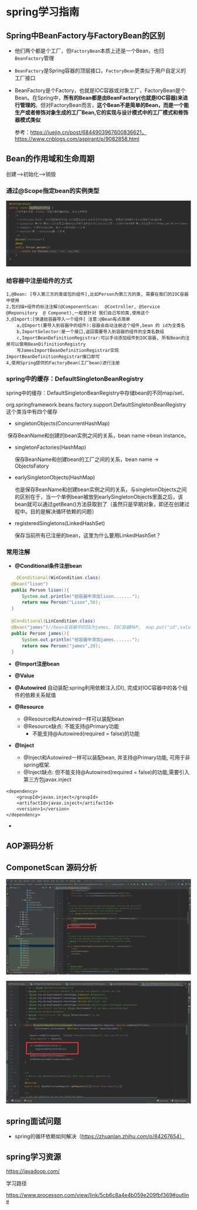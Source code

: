# spring学习指南

## Spring中BeanFactory与FactoryBean的区别

- 他们两个都是个工厂，但`FactoryBean`本质上还是一个Bean，也归`BeanFactory`管理

- `BeanFactory`是Spring容器的顶层接口，`FactoryBean`更类似于用户自定义的工厂接口

- BeanFactory是个Factory，也就是IOC容器或对象工厂，FactoryBean是个Bean。在Spring中，**所有的Bean都是由BeanFactory(也就是IOC容器)来进行管理的**。但对FactoryBean而言，**这个Bean不是简单的Bean，而是一个能生产或者修饰对象生成的工厂Bean,它的实现与设计模式中的工厂模式和修饰器模式类似** 

  参考：https://juejin.cn/post/6844903967600836621，https://www.cnblogs.com/aspirant/p/9082858.html

## Bean的作用域和生命周期

创建-->初始化-->销毁

### 通过@Scope指定bean的实例类型

![](imgs\bean01.png)

### 给容器中注册组件的方式

```
1,@Bean: [导入第三方的类或包的组件],比如Person为第三方的类, 需要在我们的IOC容器中使用
2,包扫描+组件的标注注解(@ComponentScan:  @Controller, @Service  @Reponsitory  @ Componet),一般是针对 我们自己写的类,使用这个
3,@Import:[快速给容器导入一个组件] 注意:@Bean有点简单
	a,@Import(要导入到容器中的组件):容器会自动注册这个组件,bean 的 id为全类名
	b,ImportSelector:是一个接口,返回需要导入到容器的组件的全类名数组
	c,ImportBeanDefinitionRegistrar:可以手动添加组件到IOC容器, 所有Bean的注册可以使用BeanDifinitionRegistry
	写JamesImportBeanDefinitionRegistrar实现ImportBeanDefinitionRegistrar接口即可
4,使用Spring提供的FactoryBean(工厂bean)进行注册
```

### spring中的缓存：DefaultSingletonBeanRegistry

spring中的缓存：DefaultSingletonBeanRegistry中存储bean的不同map/set、

org.springframework.beans.factory.support.DefaultSingletonBeanRegistry这个类当中有四个缓存

- singletonObjects(ConcurrentHashMap)

​       保存BeanName和创建的bean实例之间的关系，bean name->bean instance。

- singletonFactories(HashMap)

  保存BeanName和创建bean的工厂之间的关系，bean name -> ObjectsFatory

- earlySingletonObjects(HashMap)

  也是保存BeanName和创建bean实例之间的关系，与singletonObjects之间的区别在于，当一个单例bean被放到earlySingletonObjects里面之后，该bean就可以通过getBean()方法获取到了（虽然只是早期对象，即还在创建过程中。目的是解决循环依赖的问题）

- registeredSingletons(LinkedHashSet)

  保存当前所有已注册的bean，这里为什么要用LinkedHashSet？



### 常用注解

-  **@Conditional条件注册bean**

  ```java
      @Conditional(WinCondition.class)
  	@Bean("lison")
  	public Person lison(){
  		System.out.println("给容器中添加lison.......");
  		return new Person("Lison",58);
  	}
  	
  	@Conditional(LinCondition.class)
  	@Bean("james")//bean在容器中的ID为james, IOC容器MAP,  map.put("id",value)
  	public Person james(){
  		System.out.println("给容器中添加james.......");
  		return new Person("james",20);
  	}
  ```

-  **@Import注册bean**

- **@Value**

- **@Autowired** 自动装配:spring利用依赖注入(DI), 完成对IOC容器中的各个组件的依赖关系赋值

- **@Resource**
  - @Resource和Autowired一样可以装配bean
  - @Resource缺点: 不能支持@Primary功能
    - 不能支持@Autowired(required = false)的功能

- **@Inject**
  - @Inject和Autowired一样可以装配bean, 并支持@Primary功能, 可用于非spring框架.
  - @Inject缺点: 但不能支持@Autowired(required = false)的功能,需要引入第三方包javax.inject 

```
<dependency>
    <groupId>javax.inject</groupId>
	<artifactId>javax.inject</artifactId>
	<version>1</version>
</dependency>
```

- 

## AOP源码分析





## 











## ComponetScan 源码分析

![扫描分析](imgs/cp-01.png)

![扫描分析](imgs/cp-08.png)



## spring面试问题

- spring的循环依赖如何解决（https://zhuanlan.zhihu.com/p/84267654）

## spring学习资源

https://javadoop.com/

学习路径

https://www.processon.com/view/link/5cb6c8a4e4b059e209fbf369#outline